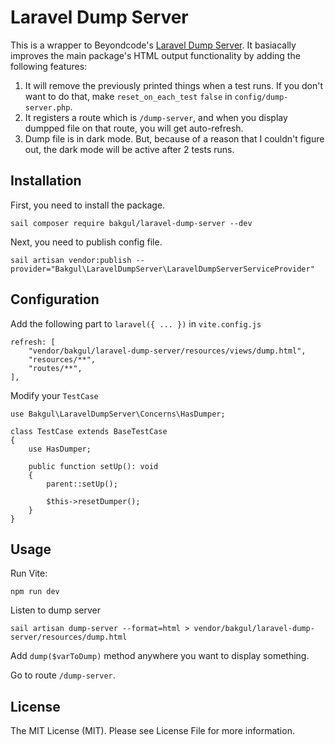 # Laravel Dump Server

This is a wrapper to Beyondcode's [Laravel Dump Server](https://github.com/beyondcode/laravel-dump-server). It basiacally improves the main package's HTML output functionality by adding the following features:

1. It will remove the previously printed things when a test runs. If you don't want to do that, make `reset_on_each_test` `false` in `config/dump-server.php`.
2. It registers a route which is `/dump-server`, and when you display dumpped file on that route, you will get auto-refresh.
3. Dump file is in dark mode. But, because of a reason that I couldn't figure out, the dark mode will be active after 2 tests runs.

## Installation

First, you need to install the package.

```
sail composer require bakgul/laravel-dump-server --dev
```

Next, you need to publish config file.

```
sail artisan vendor:publish --provider="Bakgul\LaravelDumpServer\LaravelDumpServerServiceProvider"
```

## Configuration

Add the following part to `laravel({ ... })` in `vite.config.js`

```
refresh: [
    "vendor/bakgul/laravel-dump-server/resources/views/dump.html",
    "resources/**",
    "routes/**",
],
```

Modify your `TestCase`

```
use Bakgul\LaravelDumpServer\Concerns\HasDumper;

class TestCase extends BaseTestCase
{
    use HasDumper;

    public function setUp(): void
    {
        parent::setUp();

        $this->resetDumper();
    }
}
```

## Usage

Run Vite:

```
npm run dev
```

Listen to dump server

```
sail artisan dump-server --format=html > vendor/bakgul/laravel-dump-server/resources/dump.html
```

Add `dump($varToDump)` method anywhere you want to display something.

Go to route `/dump-server`.

## License

The MIT License (MIT). Please see License File for more information.
